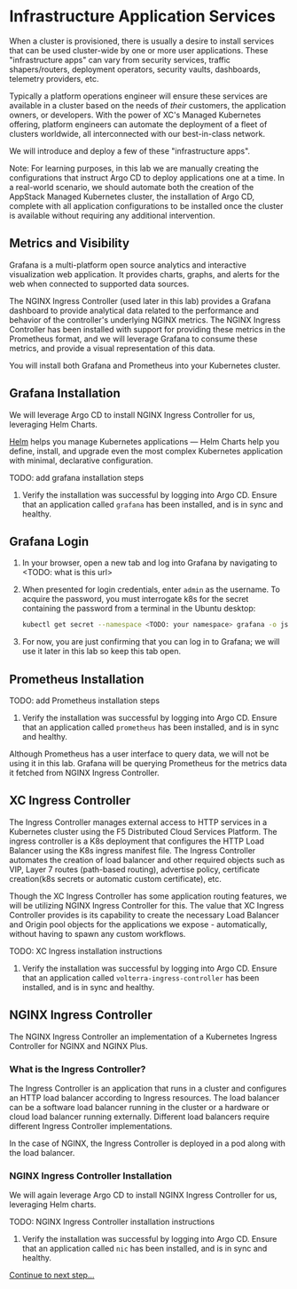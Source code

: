 # Infrastructure Application Services

When a cluster is provisioned, there is usually a desire to install services that can be used cluster-wide by one or more user applications. These "infrastructure apps" can vary from security services, traffic shapers/routers, deployment operators, security vaults, dashboards, telemetry providers, etc.

Typically a platform operations engineer will ensure these services are available in a cluster based on the needs of *their* customers, the application owners, or developers. With the power of XC's Managed Kubernetes offering, platform engineers can automate the deployment of a fleet of clusters worldwide, all interconnected with our best-in-class network.

We will introduce and deploy a few of these "infrastructure apps".

Note: For learning purposes, in this lab we are manually creating the configurations that instruct Argo CD to deploy applications one at a time. In a real-world scenario, we should automate both the creation of the AppStack Managed Kubernetes cluster, the installation of Argo CD, complete with all application configurations to be installed once the cluster is available without requiring any additional intervention.

## Metrics and Visibility

Grafana is a multi-platform open source analytics and interactive visualization web application. It provides charts, graphs, and alerts for the web when connected to supported data sources.

The NGINX Ingress Controller (used later in this lab) provides a Grafana dashboard to provide analytical data related to the performance and behavior of the controller's underlying NGINX metrics. The NGINX Ingress Controller has been installed with support for providing these metrics in the Prometheus format, and we will leverage Grafana to consume these metrics, and provide a visual representation of this data.

You will install both Grafana and Prometheus into your Kubernetes cluster.

## Grafana Installation

We will leverage Argo CD to install NGINX Ingress Controller for us, leveraging Helm Charts.

[Helm](https://helm.sh/) helps you manage Kubernetes applications — Helm Charts help you define, install, and upgrade even the most complex Kubernetes application with minimal, declarative configuration.

TODO: add grafana installation steps

1. Verify the installation was successful by logging into Argo CD. Ensure that an application called `grafana` has been installed, and is in sync and healthy.

## Grafana Login

1. In your browser, open a new tab and log into Grafana by navigating to <TODO: what is this url>

1. When presented for login credentials, enter `admin` as the username. To acquire the password, you must interrogate k8s for the secret containing the password from a terminal in the Ubuntu desktop:

    ```bash
    kubectl get secret --namespace <TODO: your namespace> grafana -o jsonpath="{.data.admin-password}" | base64 --decode ; echo
    ```

1. For now, you are just confirming that you can log in to Grafana; we will use it later in this lab so keep this tab open.

## Prometheus Installation

TODO: add Prometheus installation steps

1. Verify the installation was successful by logging into Argo CD. Ensure that an application called `prometheus` has been installed, and is in sync and healthy.

Although Prometheus has a user interface to query data, we will not be using it in this lab. Grafana will be querying Prometheus for the metrics data it fetched from NGINX Ingress Controller.

## XC Ingress Controller

The Ingress Controller manages external access to HTTP services in a Kubernetes cluster using the F5 Distributed Cloud Services Platform. The ingress controller is a K8s deployment that configures the HTTP Load Balancer using the K8s ingress manifest file. The Ingress Controller automates the creation of load balancer and other required objects such as VIP, Layer 7 routes (path-based routing), advertise policy, certificate creation(k8s secrets or automatic custom certificate), etc.

Though the XC Ingress Controller has some application routing features, we will be utilizing NGINX Ingress Controller for this. The value that XC Ingress Controller provides is its capability to create the necessary Load Balancer and Origin pool objects for the applications we expose - automatically, without having to spawn any custom workflows.

TODO: XC Ingress installation instructions

1. Verify the installation was successful by logging into Argo CD. Ensure that an application called `volterra-ingress-controller` has been installed, and is in sync and healthy.

## NGINX Ingress Controller

The NGINX Ingress Controller an implementation of a Kubernetes Ingress Controller for NGINX and NGINX Plus.

### What is the Ingress Controller?

The Ingress Controller is an application that runs in a cluster and configures an HTTP load balancer according to Ingress resources. The load balancer can be a software load balancer running in the cluster or a hardware or cloud load balancer running externally. Different load balancers require different Ingress Controller implementations.

In the case of NGINX, the Ingress Controller is deployed in a pod along with the load balancer.

### NGINX Ingress Controller Installation

We will again leverage Argo CD to install NGINX Ingress Controller for us, leveraging Helm charts.

TODO: NGINX Ingress Controller installation instructions

1. Verify the installation was successful by logging into Argo CD. Ensure that an application called `nic` has been installed, and is in sync and healthy.

[Continue to next step...](brewz-application.md)

